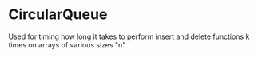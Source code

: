 # CircularQueue

Used for timing how long it takes to perform insert and delete functions k times on arrays of various sizes "n"
